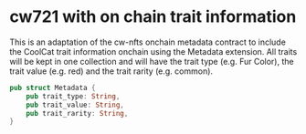 # cw721 with on chain trait information

This is an adaptation of the cw-nfts onchain metadata contract to
include the CoolCat trait information onchain using the Metadata extension.
All traits will be kept in one collection and will have the trait type (e.g. Fur Color),
the trait value (e.g. red) and the trait rarity (e.g. common).

```rust
pub struct Metadata {
    pub trait_type: String,
    pub trait_value: String,
    pub trait_rarity: String,
}
```
